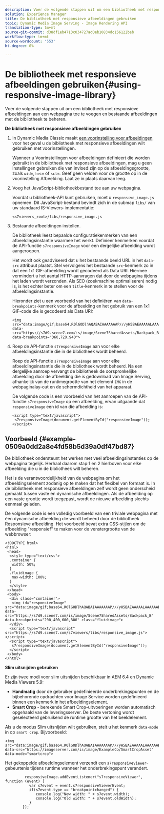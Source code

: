 ```yaml
---
description: Voer de volgende stappen uit om een bibliotheek met responsieve afbeeldingen aan een webpagina toe te voegen en bestaande afbeeldingen met de bibliotheek te beheren.
solution: Experience Manager
title: De bibliotheek met responsieve afbeeldingen gebruiken
topic: Dynamic Media Image Serving - Image Rendering API
translation-type: tm+mt
source-git-commit: d38df1eb4713c034727ad0eb10834dc156122beb
workflow-type: tm+mt
source-wordcount: '553'
ht-degree: 0%

---
```



# De bibliotheek met responsieve afbeeldingen gebruiken{#using-responsive-image-library}

Voer de volgende stappen uit om een bibliotheek met responsieve afbeeldingen aan een webpagina toe te voegen en bestaande afbeeldingen met de bibliotheek te beheren.

**De bibliotheek met responsieve afbeeldingen gebruiken**

1. In Dynamic Media Classic maakt [een voorinstelling voor afbeeldingen](https://experienceleague.adobe.com/docs/dynamic-media-classic/using/image-sizing/setting-image-presets.html#image-sizing) voor het geval u de bibliotheek met responsieve afbeeldingen wilt gebruiken met voorinstellingen.

   Wanneer u Voorinstellingen voor afbeeldingen definieert die worden gebruikt in de bibliotheek met responsieve afbeeldingen, mag u geen instellingen gebruiken die van invloed zijn op de afbeeldingsgrootte, zoals `wid=`, `hei=` of `scl=`. Geef geen velden voor de grootte op in de voorinstelling Afbeelding. Laat ze in plaats daarvan leeg.
1. Voeg het JavaScript-bibliotheekbestand toe aan uw webpagina.

   Voordat u bibliotheek-API kunt gebruiken, moet u `responsive_image.js` opnemen. Dit JavaScript-bestand bevindt zich in de submap `libs/` van uw standaard IS-Viewers-implementatie:

   `<s7viewers_root>/libs/responsive_image.js`
1. Bestaande afbeeldingen instellen.

   De bibliotheek leest bepaalde configuratiekenmerken van een afbeeldingsinstantie waarmee het werkt. Definieer kenmerken voordat de API-functie `s7responsiveImage` voor een dergelijke afbeelding wordt aangeroepen.

   Het wordt ook geadviseerd dat u het bestaande beeld URL in het `data-src` attribuut plaatst. Stel vervolgens het bestaande `src`-kenmerk zo in dat een 1x1 GIF-afbeelding wordt gecodeerd als Data URI. Hiermee vermindert u het aantal HTTP-aanvragen dat door de webpagina tijdens het laden wordt verzonden. Als SEO (zoekmachine optimaliseren) nodig is, is het echter beter om een `title`-kenmerk in te stellen voor de afbeeldingsinstantie.

   Hieronder ziet u een voorbeeld van het definiëren van `data-breakpoints`-kenmerk voor de afbeelding en het gebruik van een 1x1 GIF-code die is gecodeerd als Data URI:

   ```
   <img src="data:image/gif;base64,R0lGODlhAQABAIAAAAAAAP///yH5BAEAAAAALAAAAAABAAEAAAIBRAA7" data-src="https://s7d9.scene7.com/is/image/Scene7SharedAssets/Backpack_B" data-breakpoints="360,720,940">
   ```

1. Roep de API-functie `s7responsiveImage` aan voor elke afbeeldingsinstantie die in de bibliotheek wordt beheerd.

   Roep de API-functie `s7responsiveImage` aan voor elke afbeeldingsinstantie die in de bibliotheek wordt beheerd. Na een dergelijke aanroep vervangt de bibliotheek de oorspronkelijke afbeelding door de afbeelding die is gedownload van Image Serving, afhankelijk van de runtimegrootte van het element `IMG` in de webpaginalay-out en de schermdichtheid van het apparaat.

   De volgende code is een voorbeeld van het aanroepen van de API-functie `s7responsiveImage` op een afbeelding, ervan uitgaande dat `responsiveImage` een id van die afbeelding is:

   ```
   <script type="text/javascript"> 
    s7responsiveImage(document.getElementById("responsiveImage")); 
   </script>
   ```

## Voorbeeld {#example-0509a0dd2a8e4fd58b5d39a0df47bd87}

De bibliotheek ondersteunt het werken met veel afbeeldingsinstanties op de webpagina tegelijk. Herhaal daarom stap 1 en 2 hierboven voor elke afbeelding die u in de bibliotheek wilt beheren.

Het is de verantwoordelijkheid van de webpagina om het afbeeldingselement zodanig op te maken dat het flexibel van formaat is. In de bibliotheek met responsieve afbeeldingen zelf wordt geen onderscheid gemaakt tussen vaste en dynamische afbeeldingen. Als de afbeelding op een vaste grootte wordt toegepast, wordt de nieuwe afbeelding slechts eenmaal geladen.

De volgende code is een volledig voorbeeld van een triviale webpagina met één dynamische afbeelding die wordt beheerd door de bibliotheek Responsieve afbeelding. Het voorbeeld bevat extra CSS-stijlen om de afbeelding &quot;responsief&quot; te maken voor de venstergrootte van de webbrowser:

```
<!DOCTYPE html> 
<html> 
 <head> 
  <style type="text/css"> 
  .container { 
   width: 50%; 
  } 
  .fluidimage { 
   max-width: 100%; 
  } 
  </style> 
 </head> 
 <body> 
  <div class="container"> 
   <img id="responsiveImage" src="data:image/gif;base64,R0lGODlhAQABAIAAAAAAAP///yH5BAEAAAAALAAAAAABAAEAAAIBRAA7" data-src="https://s7d9.scene7.com/is/image/Scene7SharedAssets/Backpack_B" data-breakpoints="200,400,600,800" class="fluidimage"> 
  </div> 
  <script type="text/javascript" src="https://s7d9.scene7.com/s7viewers/libs/responsive_image.js"></script> 
  <script type="text/javascript"> 
   s7responsiveImage(document.getElementById("responsiveImage")); 
  </script> 
 </body> 
</html>
```

**Slim uitsnijden gebruiken**

Er zijn twee modi voor slim uitsnijden beschikbaar in AEM 6.4 en Dynamic Media Viewers 5.9:

* **Handmatig**  door de gebruiker gedefinieerde onderbrekingspunten en de bijbehorende opdrachten voor Image Service worden gedefinieerd binnen een kenmerk in het afbeeldingselement.
* **Smart Crop**  - berekende Smart Crop-uitvoeringen worden automatisch opgehaald van de leveringsserver. De beste vertoning wordt geselecteerd gebruikend de runtime grootte van het beeldelement.

Als u de modus Slim uitsnijden wilt gebruiken, stelt u het kenmerk `data-mode` in op `smart crop`. Bijvoorbeeld:

```
<img 
src="data:image/gif;base64,R0lGODlhAQABAIAAAAAAAP///yH5BAEAAAAALAAAAAABAAEAAAIBRAA7" 
data-src="https://imageserver.com/is/image/ExampleCo/SmartCropAsset" 
data-mode="smartcrop">
```

Het gekoppelde afbeeldingselement verzendt een `s7responsiveViewer`-gebeurtenis tijdens runtime wanneer het onderbrekingspunt verandert.

```
         responsiveImage.addEventListener("s7responsiveViewer", function (event) { 
           var s7event = event.s7responsiveViewerEvent; 
           if(s7event.type == "breakpointchanged") { 
              console.log("New width: " + s7event.width); 
              console.log("Old width: " + s7event.oldWidth); 
           } 
        });
```
